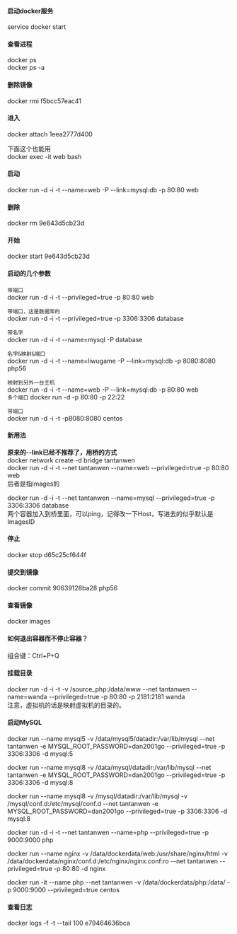 #### 启动docker服务
service docker start  

#### 查看进程  
docker ps  
docker ps -a    

#### 删除镜像  
docker rmi f5bcc57eac41  

#### 进入  
docker attach 1eea2777d400

下面这个也能用  
docker exec -it web bash

#### 启动  
docker run -d -i -t --name=web -P --link=mysql:db -p 80:80  web

#### 删除  
docker rm 9e643d5cb23d

#### 开始  
docker start 9e643d5cb23d

#### 启动的几个参数  
`带端口`  
docker run -d -i -t --privileged=true -p 80:80 web  

`带端口，这是数据库的`  
docker run -d -i -t --privileged=true -p 3306:3306 database  

`带名字`  
docker run -d -i -t --name=mysql -P  database  

`名字&映射&端口`  
docker run -d -i -t --name=liwugame -P --link=mysql:db -p 8080:8080  php56  

`映射到另外一台主机`  
docker run -d -i -t --name=web -P --link=mysql:db -p 80:80  web  
`多个端口`
docker run -d -p 80:80 -p 22:22

`带端口`  
docker run -d -i -t -p8080:8080 centos  

#### 新用法  
**原来的--link已经不推荐了，用桥的方式**  
docker network create -d bridge tantanwen  
docker run -d -i -t --net tantanwen --name=web  --privileged=true -p 80:80 web  
后者是指images的  

docker run -d -i -t --net tantanwen --name=mysql --privileged=true -p 3306:3306 database  
两个容器加入到桥里面，可以ping，记得改一下Host，写进去的似乎默认是ImagesID  

#### 停止  
docker stop d65c25cf644f

#### 提交到镜像
docker commit 90639128ba28 php56

#### 查看镜像  
docker images

#### 如何退出容器而不停止容器？  

组合键：Ctrl+P+Q

#### 挂载目录  
docker run -d -i -t -v /source_php:/data/www --net tantanwen --name=wanda --privileged=true -p 80:80 -p 2181:2181 wanda  
注意，虚拟机的话是映射虚拟机的目录的。  

#### 启动MySQL  
docker run --name mysql5 -v /data/mysql5/datadir:/var/lib/mysql --net tantanwen -e MYSQL_ROOT_PASSWORD=dan2001go --privileged=true -p 3306:3306 -d mysql:5

docker run --name mysql8 -v /data/mysql/datadir:/var/lib/mysql --net tantanwen -e MYSQL_ROOT_PASSWORD=dan2001go --privileged=true -p 3306:3306 -d mysql:8

docker run --name mysql8 -v /mysql/datadir:/var/lib/mysql -v /mysql/conf.d:/etc/mysql/conf.d --net tantanwen -e MYSQL_ROOT_PASSWORD=dan2001go --privileged=true -p 3306:3306 -d mysql:8

docker run -d -i -t --net tantanwen --name=php --privileged=true -p 9000:9000 php

docker run --name nginx -v /data/dockerdata/web:/usr/share/nginx/html -v /data/dockerdata/nginx/conf.d:/etc/nginx/nginx.conf:ro --net tantanwen --privileged=true -p 80:80 -d nginx

 docker run -it --name php --net tantanwen -v /data/dockerdata/php:/data/ -p 9000:9000 --privileged=true centos

#### 查看日志
docker logs -f -t --tail 100 e79464636bca 
